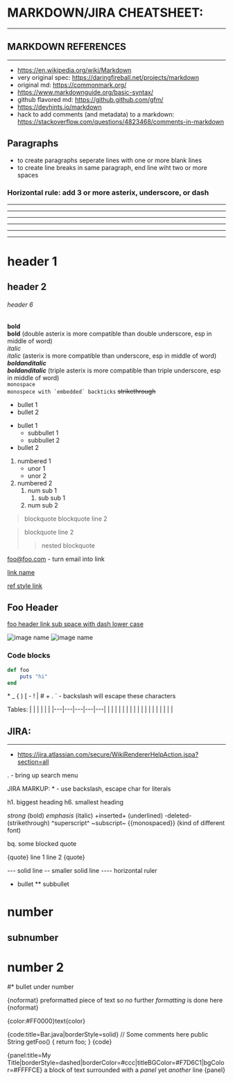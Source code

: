 # MARKDOWN/JIRA CHEATSHEET:
-----------------------

## MARKDOWN REFERENCES
----------------------------------------
- https://en.wikipedia.org/wiki/Markdown
- very original spec: https://daringfireball.net/projects/markdown
- original md: https://commonmark.org/
- https://www.markdownguide.org/basic-syntax/
- github flavored md: https://github.github.com/gfm/
- https://devhints.io/markdown
- hack to add comments (and metadata) to a markdown: https://stackoverflow.com/questions/4823468/comments-in-markdown

## Paragraphs
- to create paragraphs seperate lines with one or more blank lines
- to create line breaks in same paragraph, end line wiht two or more spaces

### Horizontal rule: add 3 or more asterix, underscore, or dash
---
-------------------------------
***
**************
___
__________________________


# header 1
## header 2
###### header 6

__bold__  
**bold**  (double asterix is more compatible than double underscore, esp in middle of word)  
_italic_  
*italic*  (asterix is more compatible than underscore, esp in middle of word)  
___boldanditalic___  
***boldanditalic*** (triple asterix is more compatible than triple underscore, esp in middle of word)  
`monospace`  
``monospece with `embedded` backticks``
~~strikethrough~~  

* bullet 1
* bullet 2

- bullet 1
    - subbullet 1
    - subbullet 2
- bullet 2

1. numbered 1
    - unor 1
    - unor 2
1. numbered 2
    1. num sub 1
        1. sub sub 1
    1. num sub 2

> blockquote
> blockquote line 2

> blockquote
> line 2
>> nested blockquote


<foo@foo.com>  - turn email into link

[link name](https://someplace.com)

[ref style link][someid]

[someid]: https://www.foo.com "optional title, ref style links can be declared anywhere in doc"

## Foo Header
[foo header link sub space with dash lower case](#foo-header)

![image name](someimage.png "icon")
![image name](https://somewhere/someimage.png)

### Code blocks
```ruby
def foo
    puts "hi"
end
```

\* \_ \{ \) \[ \- \! \| \# \+ \. \` - backslash will escape these characters

Tables:
|   |   |   |   |   |
|---|---|---|---|---|
|   |   |   |   |   |
|   |   |   |   |   |
|   |   |   |   |   |



## JIRA:
-----------------------
- https://jira.atlassian.com/secure/WikiRendererHelpAction.jspa?section=all

.  - bring up search menu

JIRA MARKUP:
\* - use backslash, escape char for literals

h1. biggest heading
h6. smallest heading

*strong*  (bold)
_emphasis_ (italic)
+inserted+  (underlined)
-deleted-  (strikethrough)
^superscript^
~subscript~
{{monospaced}}  (kind of different font)

bq. some blocked quote

{quote}
line 1
line 2
{quote}

---    solid line
--     smaller solid line
----   horizontal ruler

* bullet
** subbullet

# number
## subnumber
# number 2
#* bullet under number

{noformat}
preformatted piece of text
 so *no* further _formatting_ is done here
{noformat}

{color:#FF0000}text{color}

{code:title=Bar.java|borderStyle=solid}
// Some comments here
public String getFoo()
{
    return foo;
}
{code}

{panel:title=My Title|borderStyle=dashed|borderColor=#ccc|titleBGColor=#F7D6C1|bgColor=#FFFFCE}
a block of text surrounded with a *panel*
yet _another_ line
{panel}
